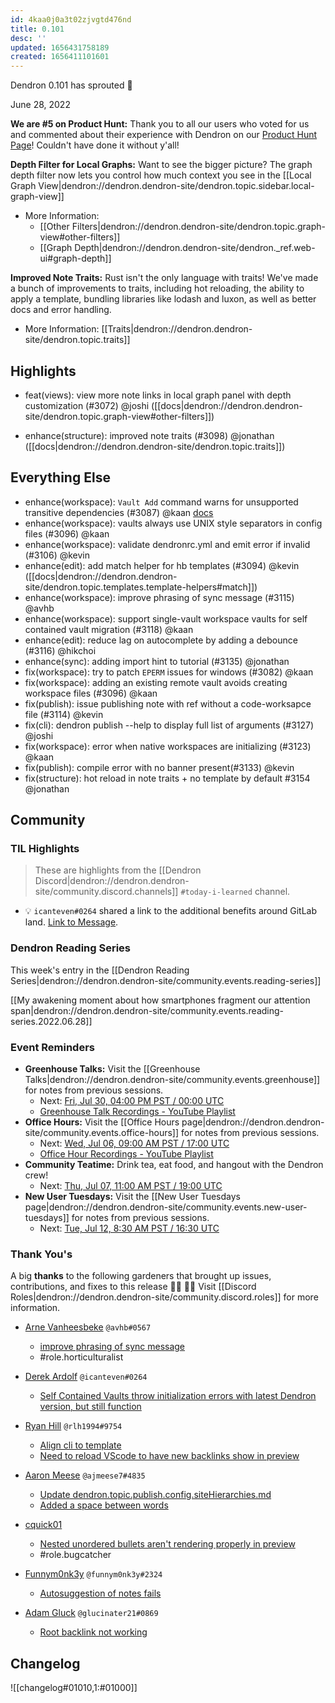 ```yaml
---
id: 4kaa0j0a3t02zjvgtd476nd
title: 0.101
desc: ''
updated: 1656431758189
created: 1656411101601
---
```


Dendron 0.101 has sprouted  🌱

June 28, 2022

**We are #5 on Product Hunt:** Thank you to all our users who voted for us and commented about their experience with Dendron on our [Product Hunt Page](https://www.producthunt.com/posts/dendron-v100)! Couldn't have done it without y'all!

**Depth Filter for Local Graphs:** Want to see the bigger picture? The graph depth filter now lets you control how much context you see in the [[Local Graph View|dendron://dendron.dendron-site/dendron.topic.sidebar.local-graph-view]]
- More Information: 
    - [[Other Filters|dendron://dendron.dendron-site/dendron.topic.graph-view#other-filters]]
    - [[Graph Depth|dendron://dendron.dendron-site/dendron._ref.web-ui#graph-depth]]

**Improved Note Traits:** Rust isn't the only language with traits! We've made a bunch of improvements to traits, including hot reloading, the ability to apply a template, bundling libraries like lodash and luxon, as well as better docs and error handling. 
- More Information: [[Traits|dendron://dendron.dendron-site/dendron.topic.traits]]

## Highlights
- feat(views): view more note links in local graph panel with depth customization (#3072) @joshi ([[docs|dendron://dendron.dendron-site/dendron.topic.graph-view#other-filters]])

- enhance(structure): improved note traits (#3098) @jonathan ([[docs|dendron://dendron.dendron-site/dendron.topic.traits]])

## Everything Else
- enhance(workspace): `Vault Add` command warns for unsupported transitive dependencies (#3087) @kaan [docs](https://wiki.dendron.so/notes/q9yo0y7czv8mxlkbnw1ugj1/)
- enhance(workspace): vaults always use UNIX style separators in config files (#3096) @kaan
- enhance(workspace): validate dendronrc.yml and emit error if invalid (#3106) @kevin
- enhance(edit): add match helper for hb templates (#3094) @kevin  ([[docs|dendron://dendron.dendron-site/dendron.topic.templates.template-helpers#match]])
- enhance(workspace): improve phrasing of sync message (#3115) @avhb
- enhance(workspace): support single-vault workspace vaults for self contained vault migration (#3118) @kaan
- enhance(edit): reduce lag on autocomplete by adding a debounce (#3116) @hikchoi
- enhance(sync): adding import hint to tutorial (#3135) @jonathan
- fix(workspace): try to patch `EPERM` issues for windows (#3082) @kaan
- fix(workspace): adding an existing remote vault avoids creating workspace files (#3096) @kaan
- fix(publish): issue publishing note with ref without a code-worksapce file (#3114)  @kevin
- fix(cli): dendron publish --help to display full list of arguments (#3127) @joshi
- fix(workspace): error when native workspaces are initializing (#3123) @kaan
- fix(publish): compile error with no banner present(#3133) @kevin
- fix(structure): hot reload in note traits + no template by default #3154 @jonathan

## Community

### TIL Highlights

> These are highlights from the [[Dendron Discord|dendron://dendron.dendron-site/community.discord.channels]] `#today-i-learned` channel.

- 💡 `icanteven#0264` shared a link to the additional benefits around GitLab land. [Link to Message](https://discordapp.com/channels/717965437182410783/904891933284007966/988905979695472640).

### Dendron Reading Series

This week's entry in the [[Dendron Reading Series|dendron://dendron.dendron-site/community.events.reading-series]]

[[My awakening moment about how smartphones fragment our attention span|dendron://dendron.dendron-site/community.events.reading-series.2022.06.28]]

### Event Reminders

- **Greenhouse Talks:** Visit the [[Greenhouse Talks|dendron://dendron.dendron-site/community.events.greenhouse]] for notes from previous sessions.
    - Next: [Fri, Jul 30, 04:00 PM PST / 00:00 UTC](https://link.dendron.so/luma)
    - [Greenhouse Talk Recordings - YouTube Playlist](https://link.dendron.so/greenhouse)
- **Office Hours:** Visit the [[Office Hours page|dendron://dendron.dendron-site/community.events.office-hours]] for notes from previous sessions.
    - Next: [Wed, Jul 06, 09:00 AM PST / 17:00 UTC](https://link.dendron.so/luma)
    - [Office Hour Recordings - YouTube Playlist](https://link.dendron.so/6yPa)
- **Community Teatime:** Drink tea, eat food, and hangout with the Dendron crew!
    - Next: [Thu, Jul 07, 11:00 AM PST / 19:00 UTC](https://link.dendron.so/luma)
- **New User Tuesdays:** Visit the [[New User Tuesdays page|dendron://dendron.dendron-site/community.events.new-user-tuesdays]] for notes from previous sessions.
    - Next: [Tue, Jul 12, 8:30 AM PST / 16:30 UTC](https://link.dendron.so/luma)

### Thank You's

A big **thanks** to the following gardeners that brought up issues, contributions, and fixes to this release :man_farmer: :woman_farmer: 
Visit [[Discord Roles|dendron://dendron.dendron-site/community.discord.roles]] for more information.

- [Arne Vanheesbeke](https://github.com/avhb) `@avhb#0567`
    - [improve phrasing of sync message](https://github.com/dendronhq/dendron/pull/3115)
    - #role.horticulturalist

- [Derek Ardolf](https://github.com/ScriptAutomate) `@icanteven#0264`
    - [Self Contained Vaults throw initialization errors with latest Dendron version, but still function](https://github.com/dendronhq/dendron/issues/3122)

- [Ryan Hill](https://github.com/rlh1994) `@rlh1994#9754`
    - [Align cli to template](https://github.com/dendronhq/dendron-site/pull/551)
    - [Need to reload VScode to have new backlinks show in preview](https://github.com/dendronhq/dendron/issues/3143)

- [Aaron Meese](https://github.com/ajmeese7) `@ajmeese7#4835`
    - [Update dendron.topic.publish.config.siteHierarchies.md](https://github.com/dendronhq/dendron-site/pull/552)
    - [Added a space between words](https://github.com/dendronhq/dendron-site/pull/554/)
  
- [cquick01](https://github.com/cquick01)
    - [Nested unordered bullets aren't rendering properly in preview](https://github.com/dendronhq/dendron/issues/3139)
    - #role.bugcatcher
  
- [Funnym0nk3y](https://github.com/funnym0nk3y) `@funnym0nk3y#2324`
    - [Autosuggestion of notes fails](https://github.com/dendronhq/dendron/issues/3144)

- [Adam Gluck](https://github.com/aglucky) `@glucinater21#0869`
    - [Root backlink not working](https://github.com/dendronhq/dendron/issues/3156)
    
## Changelog
![[changelog#01010,1:#01000]]
